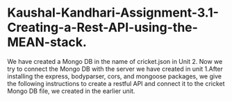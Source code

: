 # Kaushal-Kandhari-Assignment-3.1-Creating-a-Rest-API-using-the-MEAN-stack.
We have created a Mongo DB in the name of cricket.json in Unit 2. Now we try to connect the Mongo DB with the server we have created in unit 1.After installing the express, bodyparser, cors, and mongoose packages,  we give the following instructions to create a restful API and connect it to the cricket Mongo DB file, we created in the earlier unit.
